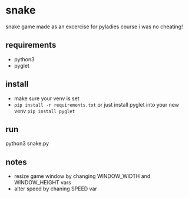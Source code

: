 # snake
snake game made as an excercise for pyladies course
i was no cheating!

## requirements
- python3
- pyglet

## install
- make sure your venv is set
- ```pip install -r requirements.txt``` or just install pyglet into your new venv ```pip install pyglet```

## run
python3 snake.py

## notes
- resize game window by changing WINDOW_WIDTH and WINDOW_HEIGHT vars
- alter speed by chaning SPEED var
